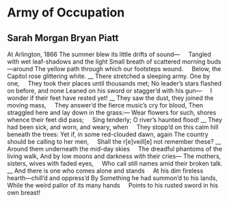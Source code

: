 # Army of Occupation
## Sarah Morgan Bryan Piatt
At Arlington, 1866
The summer blew its little drifts of sound—
    Tangled with wet leaf-shadows and the light
Small breath of scattered morning buds—around
The yellow path through which our footsteps wound.
    Below, the Capitol rose glittering white.
 __
There stretched a sleeping army. One by one,
    They took their places until thousands met;
No leader’s stars flashed on before, and none
Leaned on his sword or stagger’d with his gun—
    I wonder if their feet have rested yet!
 __
They saw the dust, they joined the moving mass,
    They answer’d the fierce music’s cry for blood,
Then straggled here and lay down in the grass:—
Wear flowers for such, shores whence their feet did pass;
    Sing tenderly; O river’s haunted flood!
 __
They had been sick, and worn, and weary, when
    They stopp’d on this calm hill beneath the trees:
Yet if, in some red-clouded dawn, again
The country should be calling to her men,
    Shall the r[e]veill[e] not remember these?
 __
Around them underneath the mid-day skies
    The dreadful phantoms of the living walk,
And by low moons and darkness with their cries—
The mothers, sisters, wives with faded eyes,
    Who call still names amid their broken talk.
 __
And there is one who comes alone and stands
    At his dim fireless hearth—chill’d and oppress’d
By Something he had summon’d to his lands,
While the weird pallor of its many hands
    Points to his rusted sword in his own breast!